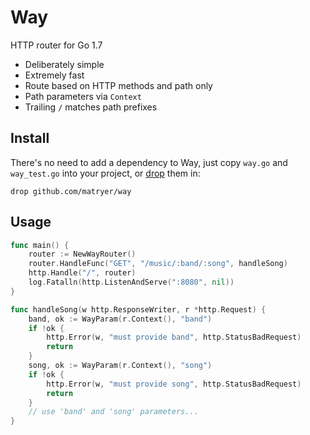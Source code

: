 # Way
HTTP router for Go 1.7

* Deliberately simple
* Extremely fast
* Route based on HTTP methods and path only
* Path parameters via `Context`
* Trailing `/` matches path prefixes

## Install

There's no need to add a dependency to Way, just copy `way.go` and `way_test.go` into your project, or [drop](https://github.com/matryer/drop) them in:

```
drop github.com/matryer/way
```

## Usage

```go
func main() {
	router := NewWayRouter()
	router.HandleFunc("GET", "/music/:band/:song", handleSong)
	http.Handle("/", router)
	log.Fatalln(http.ListenAndServe(":8080", nil))
}

func handleSong(w http.ResponseWriter, r *http.Request) {
	band, ok := WayParam(r.Context(), "band")
	if !ok {
		http.Error(w, "must provide band", http.StatusBadRequest)
		return
	}
	song, ok := WayParam(r.Context(), "song")
	if !ok {
		http.Error(w, "must provide song", http.StatusBadRequest)
		return
	}
	// use 'band' and 'song' parameters...
}
```